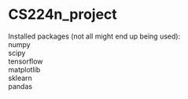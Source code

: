 # CS224n_project

Installed packages (not all might end up being used):  
numpy  
scipy  
tensorflow  
matplotlib  
sklearn  
pandas  
